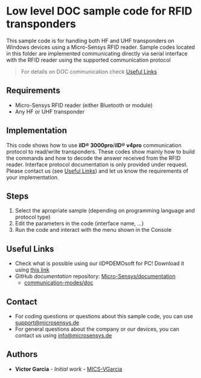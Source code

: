 # Low level DOC sample code for RFID transponders
This sample code is for handling both HF and UHF transponders on Windows devices using a Micro-Sensys RFID reader.
Sample codes located in this folder are implemented communicating directly via serial interface with the RFID reader using the supported communication protocol 

> For details on DOC communication check [Useful Links](#Useful-Links) 

## Requirements
* Micro-Sensys RFID reader (either Bluetooth or module)
* Any HF or UHF transponder

## Implementation
This code shows how to use **iID® 3000pro**/**iID® v4pro** communication protocol to read/write transponders. 
These codes show mainly how to build the commands and how to decode the answer received from the RFID reader. Interface protocol documentation is only provided under request. Please contact us (see [Useful Links](#Useful-Links)) and let us know the requirements of your implementation.

## Steps
 1. Select the apropriate sample (depending on programming language and protocol type)
 2. Edit the parameters in the code (interface name, ...)
 3. Run the code and interact with the menu shown in the Console

## Useful Links

* Check what is possible using our iID®DEMOsoft for PC! Download it using [this link](https://www.microsensys.de/downloads/SW_Install/iID%c2%aeDEMOsoft2020/Setup%20iID%20DEMOsoft%202020.exe)
* GitHub *documentation* repository: [Micro-Sensys/documentation](https://github.com/Micro-Sensys/documentation)
	* [communication-modes/doc](https://github.com/Micro-Sensys/documentation/tree/master/communication-modes/doc)

## Contact

* For coding questions or questions about this sample code, you can use [support@microsensys.de](mailto:support@microsensys.de)
* For general questions about the company or our devices, you can contact us using [info@microsensys.de](mailto:info@microsensys.de)

## Authors

* **Victor Garcia** - *Initial work* - [MICS-VGarcia](https://github.com/MICS-VGarcia/)
